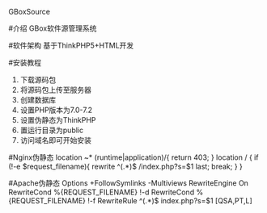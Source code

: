 GBoxSource

#介绍
GBox软件源管理系统

#软件架构
基于ThinkPHP5+HTML开发

#安装教程
1.  下载源码包
2.  将源码包上传至服务器
3.  创建数据库
4.  设置PHP版本为7.0-7.2
5.  设置伪静态为ThinkPHP
6.   置运行目录为public
7.  访问域名即可开始安装

#Nginx伪静态
location ~* (runtime|application)/{
	return 403;
}
location / {
	if (!-e $request_filename){
		rewrite  ^(.*)$  /index.php?s=$1  last;   break;
	}
}

#Apache伪静态
<IfModule mod_rewrite.c>
  Options +FollowSymlinks -Multiviews
  RewriteEngine On
  RewriteCond %{REQUEST_FILENAME} !-d
  RewriteCond %{REQUEST_FILENAME} !-f
  RewriteRule ^(.*)$ index.php?s=$1 [QSA,PT,L]
</IfModule>
